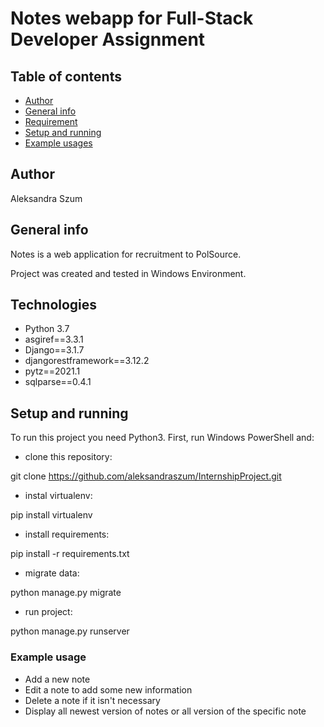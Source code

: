 # Notes webapp for Full-Stack Developer Assignment

## Table of contents
* [Author](#author)
* [General info](#general-info)
* [Requirement](#Requirement)
* [Setup and running](#setup-and-running)
* [Example usages](#usages)



## Author
Aleksandra Szum

## General info
Notes is a web application for recruitment to PolSource.

Project was created and tested in Windows Environment.

## Technologies
- Python 3.7
- asgiref==3.3.1
- Django==3.1.7
- djangorestframework==3.12.2
- pytz==2021.1
- sqlparse==0.4.1


## Setup and running
To run this project you need Python3. First, run Windows PowerShell and:
- clone this repository:
  
git clone https://github.com/aleksandraszum/InternshipProject.git

- instal virtualenv:
  
pip install virtualenv


- install requirements:
  
pip install -r requirements.txt


- migrate data:

python manage.py migrate

- run project:

python manage.py runserver


### Example usage
- Add a new note
- Edit a note to add some new information
- Delete a note if it isn't necessary 
- Display all newest version of notes or all version of the specific note


